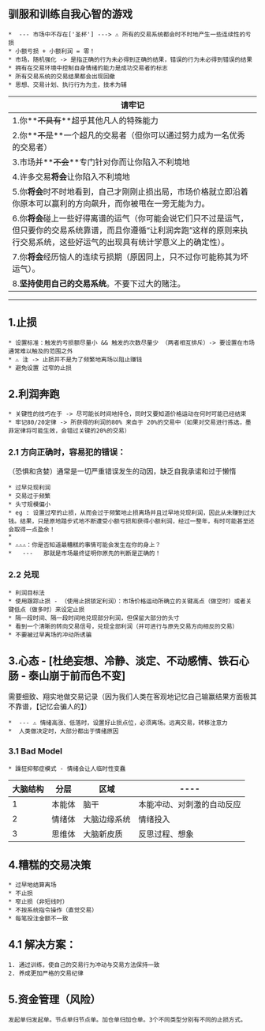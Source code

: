 ## 驯服和训练自我心智的游戏
	*  --- 市场中不存在['圣杯'] ---> ⚠️ 所有的交易系统都会时不时地产生一些连续性的亏损
	* 小额亏损 + 小额利润 = 零！
	* 市场，随机强化 -> 是指正确的行为未必得到正确的结果，错误的行为未必得到错误的结果
	* 拥有在交易环境中控制自身情绪的能力是成功交易者的标志
	* 所有交易系统的交易结果都会出现回撤
    * 思想、交易计划、执行行为为主，技术为辅



|  请牢记  |
|  ----  |
| 1.你**~~不具有~~**超乎其他凡人的特殊能力  |
| 2.你**~~不是~~**一个超凡的交易者（但你可以通过努力成为一名优秀的交易者）  |
| 3.市场并**~~不会~~**专门针对你而让你陷入不利境地  |
| 4.许多交易**将会**让你陷入不利境地  |
| 5.你**将会**时不时地看到，自己才刚刚止损出局，市场价格就立即沿着你原本可以赢利的方向飙升，而你被甩在一旁无能为力。  |
| 6.你**将会**碰上一些好得离谱的运气（你可能会说它们只不过是运气，但只要你的交易系统靠谱，而且你遵循“让利润奔跑”这样的原则来执行交易系统，这些好运气的出现具有统计学意义上的确定性）。  |
| 7.你**将会**经历恼人的连续亏损期（原因同上，只不过你可能称其为坏运气）。  |
| 8.**坚持使用自己的交易系统**。不要下过大的赌注。  |


---



## 1.止损
	* 设置标准：触发的亏损额尽量小 && 触发的次数尽量少 （两者相互排斥）-> 要设置在市场通常难以触及的范围之外
	* ⚠️ 注 -> 止损并不是为了频繁地离场以阻止赚钱
	* 避免设置 过窄的止损

## 2.利润奔跑
	* 关键性的技巧在于 -> 尽可能长时间地持仓，同时又要知道价格运动在何时可能已经结束
	* 牢记80/20定律 -> 所获得的利润的80% 来自于 20%的交易中（如果对交易进行拣选，墨菲定律将可能生效，会错过关键的20%的交易）


### 2.1 方向正确时，容易犯的错误：

（恐惧和贪婪）通常是一切严重错误发生的动因，缺乏自我承诺和过于懒惰

	* 过早兑现利润
	* 交易过于频繁
	* 头寸规模偏小
	* eg : 设置过窄的止损，从而会过于频繁地止损离场并且过早地兑现利润，因此从未赚到过大钱。结果，只是原地踏步式地不断遭受小额亏损和获得小额利润，经过一整年，有时可能甚至还会取得一点盈余！
	*	
	* ⚠️⚠️⚠️：你是否知道最糟糕的事情可能会发生在你的身上？
	*   ---   那就是市场最终证明你原先的判断是正确的！


### 2.2 兑现
	* 利润目标法 
	* 使用跟踪止损 - （使用止损锁定利润）：市场价格运动所确立的关键高点（做空时）或者关键低点（做多时）来设定止损
	* 隔一段时间、隔一段时间地兑现部分利润，但保留大部分的头寸
	* 看到一个清晰的转向交易信号，兑现全部利润（并可进行与原先交易方向相反的交易）
	* 不要被过早离场的冲动所诱骗

## 3.心态 - [杜绝妄想、冷静、淡定、不动感情、铁石心肠 - 泰山崩于前而色不变]

需要细致、翔实地做交易记录（因为我们人类在客观地记忆自己输赢结果方面极其不靠谱，【记忆会骗人的】）

	*  --- ⚠️ 情绪高涨、低落时，设置好止损点位，必须离场。远离交易，转移注意力
	*  人类做决定时，大部分都出于情绪原因

### 3.1 Bad Model

	* 躁狂抑郁症模式 - 情绪会让人临时性变蠢

|  大脑结构 | 分层 | 区域  | ----  |
|  ----  |  ----  | ----  | ----  |
| 1 | 本能体  | 脑干  | 本能冲动、对刺激的自动反应  |
| 2	 | 情绪体  | 大脑边缘系统  | 情绪投入  |
| 3 | 思维体  | 大脑新皮质  | 反思过程、想象  |


## 4.糟糕的交易决策
	* 过早地结算离场
	* 不止损
	* 窄止损（非短线时）
	* 不按系统指令操作（直觉交易）
	* 每笔投注金额不一致
 
## 4.1 解决方案：
	1. 通过训练，使自己的交易行为冲动与交易方法保持一致
	2. 养成更加严格的交易纪律

## 5.资金管理（风险）
	发起单归发起单。节点单归节点单。加仓单归加仓单。3个不同类型分别有不同的止损方式。



